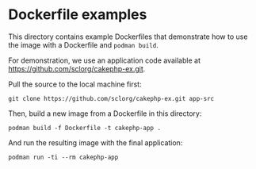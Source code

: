 Dockerfile examples
===================

This directory contains example Dockerfiles that demonstrate how to use the image with a Dockerfile and `podman build`.

For demonstration, we use an application code available at https://github.com/sclorg/cakephp-ex.git.

Pull the source to the local machine first:
```
git clone https://github.com/sclorg/cakephp-ex.git app-src
```

Then, build a new image from a Dockerfile in this directory:
```
podman build -f Dockerfile -t cakephp-app .
```

And run the resulting image with the final application:
```
podman run -ti --rm cakephp-app
```

